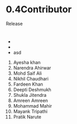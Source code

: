 # 0.4Contributor
Release
#
#
#
*
*
* asd 

1. Ayesha khan
2. Narendra Ahirwar
3. Mohd Saif Ali
4. Nikhil Chaudhari
5. Fardeen Khan
6. Deepti Deshmukh 
7. Shukla Jitendra 
8. Amreen Amreen
9. Mohammad Mahir
10. Mayank Tripathi
11. Pratik Narute

